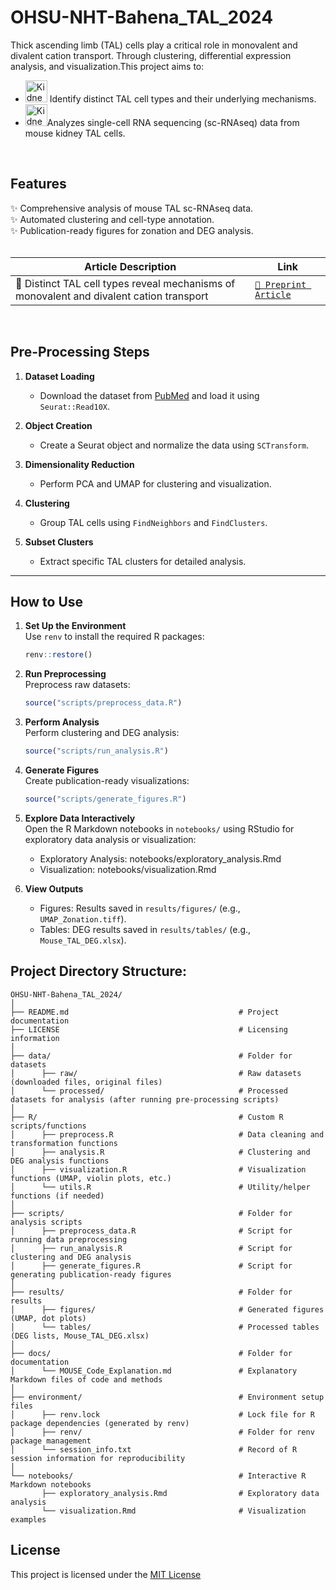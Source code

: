 # **OHSU-NHT-Bahena_TAL_2024**
Thick ascending limb (TAL) cells play a critical role in monovalent and divalent cation transport. Through clustering, differential expression analysis, and visualization.This project aims to:<br>
- <img src="https://cdn.iconscout.com/icon/free/png-512/free-kidney-icon-download-in-svg-png-gif-file-formats--organ-health-medical-pack-healthcare-icons-20102.png?f=webp&w=512" title="Kidney2" alt="Kidney2" width="35" height="35"/> Identify distinct TAL cell types and their underlying mechanisms.<br>
- <img src="https://cdn.iconscout.com/icon/free/png-512/free-kidney-icon-download-in-svg-png-gif-file-formats--organ-health-medical-pack-healthcare-icons-20102.png?f=webp&w=512" title="Kidney2" alt="Kidney2" width="35" height="35"/>Analyzes single-cell RNA sequencing (sc-RNAseq) data from mouse kidney TAL cells.<br>
<br>

## **Features**
✨ Comprehensive analysis of mouse TAL sc-RNAseq data.  
✨ Automated clustering and cell-type annotation.  
✨ Publication-ready figures for zonation and DEG analysis.
<br><br>

|**Article Description**                                                                  |**Link**                                                                                           
|-----------------------------------------------------------------------------------------|----------------------------------------------------------------------------------------|
| 🧬 Distinct TAL cell types reveal mechanisms of monovalent and divalent cation transport | [`📄 Preprint Article`](https://www.biorxiv.org/content/10.1101/2025.01.16.633282v1) |
<br>

## **Pre-Processing Steps**
1. **Dataset Loading**  
   - Download the dataset from [PubMed](https://pubmed.ncbi.nlm.nih.gov/31689386/) and load it using `Seurat::Read10X`.

2. **Object Creation**  
   - Create a Seurat object and normalize the data using `SCTransform`.

3. **Dimensionality Reduction**  
   - Perform PCA and UMAP for clustering and visualization.

4. **Clustering**  
   - Group TAL cells using `FindNeighbors` and `FindClusters`.

5. **Subset Clusters**  
   - Extract specific TAL clusters for detailed analysis.

---

## **How to Use**
1. **Set Up the Environment**<br>
   Use `renv` to install the required R packages:
   ```R
   renv::restore()
   ```

2. **Run Preprocessing**<br>
   Preprocess raw datasets:
   ```R
   source("scripts/preprocess_data.R")
   ```

3. **Perform Analysis**<br>
   Perform clustering and DEG analysis:
    ```R
    source("scripts/run_analysis.R")
    ```

4. **Generate Figures**<br>
   Create publication-ready visualizations:
   ```R
   source("scripts/generate_figures.R")
   ```

5. **Explore Data Interactively**<br>
   Open the R Markdown notebooks in <code>notebooks/</code> using RStudio for exploratory data analysis or visualization:
   - Exploratory Analysis: notebooks/exploratory_analysis.Rmd
   - Visualization: notebooks/visualization.Rmd

6. **View Outputs**<br>
   - Figures: Results saved in <code>results/figures/</code> (e.g., <code>UMAP_Zonation.tiff</code>).<br>
   - Tables: DEG results saved in <code>results/tables/</code> (e.g., <code>Mouse_TAL_DEG.xlsx</code>).<br>

## Project Directory Structure:
```
OHSU-NHT-Bahena_TAL_2024/
│
├── README.md                                      # Project documentation
├── LICENSE                                        # Licensing information
│
├── data/                                          # Folder for datasets
│      ├── raw/                                    # Raw datasets (downloaded files, original files)
│      └── processed/                              # Processed datasets for analysis (after running pre-processing scripts)
│
├── R/                                             # Custom R scripts/functions
│      ├── preprocess.R                            # Data cleaning and transformation functions
│      ├── analysis.R                              # Clustering and DEG analysis functions
│      ├── visualization.R                         # Visualization functions (UMAP, violin plots, etc.)
│      └── utils.R                                 # Utility/helper functions (if needed)
│
├── scripts/                                       # Folder for analysis scripts
│      ├── preprocess_data.R                       # Script for running data preprocessing
│      ├── run_analysis.R                          # Script for clustering and DEG analysis
│      ├── generate_figures.R                      # Script for generating publication-ready figures
│
├── results/                                       # Folder for results
│      ├── figures/                                # Generated figures (UMAP, dot plots)
│      └── tables/                                 # Processed tables (DEG lists, Mouse_TAL_DEG.xlsx)
│
├── docs/                                          # Folder for documentation
│      └── MOUSE_Code_Explanation.md               # Explanatory Markdown files of code and methods
│
├── environment/                                   # Environment setup files
│      ├── renv.lock                               # Lock file for R package dependencies (generated by renv)
│      ├── renv/                                   # Folder for renv package management
│      └── session_info.txt                        # Record of R session information for reproducibility
│
└── notebooks/                                     # Interactive R Markdown notebooks
       ├── exploratory_analysis.Rmd                # Exploratory data analysis
       └── visualization.Rmd                       # Visualization examples
```

## License
This project is licensed under the [MIT License](License)

